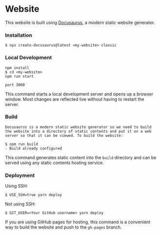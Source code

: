 # Website

This website is built using [Docusaurus](https://docusaurus.io/), a modern static website generator.

### Installation

```
$ npx create-docusaurus@latest <my-website> classic
```

### Local Development

```
npm install
$ cd <my-website>
npm run start

port 3000
```

This command starts a local development server and opens up a browser window. Most changes are reflected live without having to restart the server.

### Build

```
Docusaurus is a modern static website generator so we need to build the website into a directory of static contents and put it on a web server so that it can be viewed. To build the website:

$ npm run build
- Build already configured
```

This command generates static content into the `build` directory and can be served using any static contents hosting service.

### Deployment

Using SSH:

```
$ USE_SSH=true yarn deploy
```

Not using SSH:

```
$ GIT_USER=<Your GitHub username> yarn deploy
```

If you are using GitHub pages for hosting, this command is a convenient way to build the website and push to the `gh-pages` branch.
